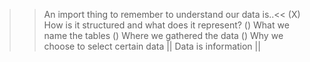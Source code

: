 >> An import thing to remember to understand our data is..<<
(X) How is it structured and what does it represent?
() What we name the tables
() Where we gathered the data
() Why we choose to select certain data
|| Data is information ||
